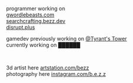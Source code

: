 programmer working on <br>
<a href="https://gwordlebeasts.com">gwordlebeasts.com</a> <br>
<a href="https://searchcrafting.bezz.dev">searchcrafting.bezz.dev</a> <br>
<a href="https://disrupt.plus">disrupt.plus</a>

gamedev
previously working on <a href="https://twitter.com/tyrantstower">@Tyrant's Tower</a> <br>
currently working on ██████

<br>

3d artist here <a href="https://artstation.com/bezz">artstation.com/bezz</a> <br>
photography here <a href="https://instagram.com/b.e.z.z">instagram.com/b.e.z.z</a> <br>

